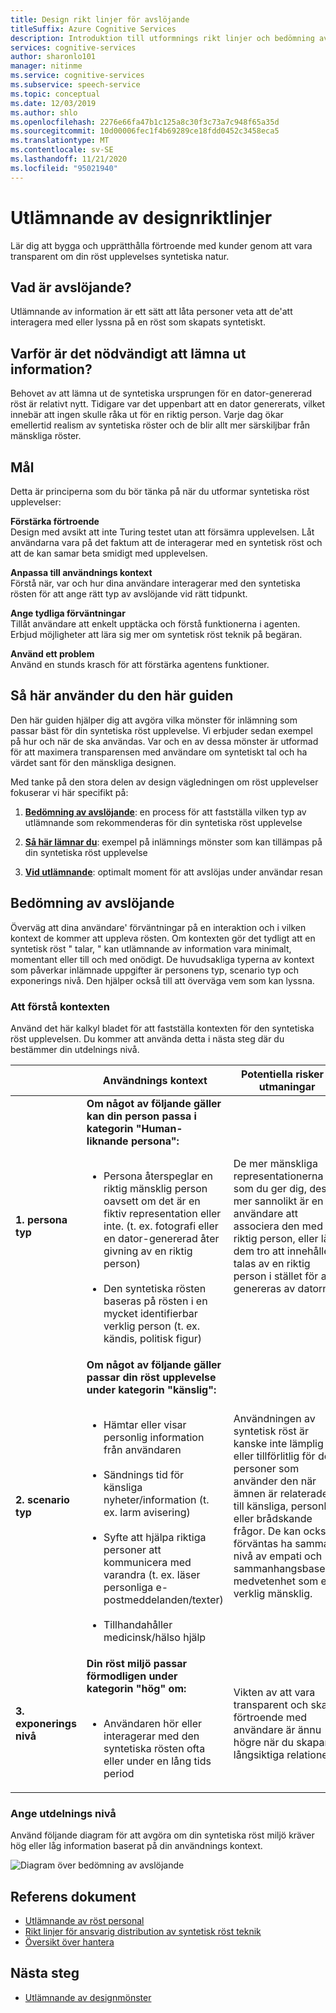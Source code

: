 ```yaml
---
title: Design rikt linjer för avslöjande
titleSuffix: Azure Cognitive Services
description: Introduktion till utformnings rikt linjer och bedömning av utdelnings nivå.
services: cognitive-services
author: sharonlo101
manager: nitinme
ms.service: cognitive-services
ms.subservice: speech-service
ms.topic: conceptual
ms.date: 12/03/2019
ms.author: shlo
ms.openlocfilehash: 2276e66fa47b1c125a8c30f3c73a7c948f65a35d
ms.sourcegitcommit: 10d00006fec1f4b69289ce18fdd0452c3458eca5
ms.translationtype: MT
ms.contentlocale: sv-SE
ms.lasthandoff: 11/21/2020
ms.locfileid: "95021940"
---
```

# <a name="disclosure-design-guidelines"></a>Utlämnande av designriktlinjer
Lär dig att bygga och upprätthålla förtroende med kunder genom att vara transparent om din röst upplevelses syntetiska natur.

## <a name="what-is-disclosure"></a>Vad är avslöjande?

Utlämnande av information är ett sätt att låta personer veta att de&#39;att interagera med eller lyssna på en röst som skapats syntetiskt.

## <a name="why-is-disclosure-necessary"></a>Varför är det nödvändigt att lämna ut information?

Behovet av att lämna ut de syntetiska ursprungen för en dator-genererad röst är relativt nytt. Tidigare var det uppenbart att en dator genererats, vilket innebär att ingen skulle råka ut för en riktig person. Varje dag ökar emellertid realism av syntetiska röster och de blir allt mer särskiljbar från mänskliga röster.

## <a name="goals"></a>Mål
Detta är principerna som du bör tänka på när du utformar syntetiska röst upplevelser:

**Förstärka förtroende**
<br>Design med avsikt att inte Turing testet utan att försämra upplevelsen. Låt användarna vara på det faktum att de interagerar med en syntetisk röst och att de kan samar beta smidigt med upplevelsen.

**Anpassa till användnings kontext**
<br>Förstå när, var och hur dina användare interagerar med den syntetiska rösten för att ange rätt typ av avslöjande vid rätt tidpunkt.

**Ange tydliga förväntningar**
<br>Tillåt användare att enkelt upptäcka och förstå funktionerna i agenten. Erbjud möjligheter att lära sig mer om syntetisk röst teknik på begäran.

**Använd ett problem**
<br>Använd en stunds krasch för att förstärka agentens funktioner.

## <a name="how-to-use-this-guide"></a>Så här använder du den här guiden

Den här guiden hjälper dig att avgöra vilka mönster för inlämning som passar bäst för din syntetiska röst upplevelse. Vi erbjuder sedan exempel på hur och när de ska användas. Var och en av dessa mönster är utformad för att maximera transparensen med användare om syntetiskt tal och ha värdet sant för den mänskliga designen.

Med tanke på den stora delen av design vägledningen om röst upplevelser fokuserar vi här specifikt på:

1. [**Bedömning av avslöjande**](#disclosure-assessment): en process för att fastställa vilken typ av utlämnande som rekommenderas för din syntetiska röst upplevelse

2. [**Så här lämnar du**](concepts-disclosure-patterns.md): exempel på inlämnings mönster som kan tillämpas på din syntetiska röst upplevelse

3. [**Vid utlämnande**](concepts-disclosure-patterns.md#when-to-disclose): optimalt moment för att avslöjas under användar resan

## <a name="disclosure-assessment"></a>Bedömning av avslöjande
Överväg att dina användare&#39; förväntningar på en interaktion och i vilken kontext de kommer att uppleva rösten. Om kontexten gör det tydligt att en syntetisk röst &quot; talar, &quot; kan utlämnande av information vara minimalt, momentant eller till och med onödigt. De huvudsakliga typerna av kontext som påverkar inlämnade uppgifter är personens typ, scenario typ och exponerings nivå. Den hjälper också till att överväga vem som kan lyssna.

### <a name="understand-context"></a>Att förstå kontexten

Använd det här kalkyl bladet för att fastställa kontexten för den syntetiska röst upplevelsen. Du kommer att använda detta i nästa steg där du bestämmer din utdelnings nivå.

|                                    | Användnings kontext                                                                                                                                                                                                                                                                                                                                                       | Potentiella risker & utmaningar                                                                                                                                                                                                                                                                                                                                                                       |
|------------------------------------|-----------------------------------------------------------------------------------------------------------------------------------------------------------------------------------------------------------------------------------------------------------------------------------------------------------------------------------------------------------------------|-----------------------------------------------------------------------------------------------------------------------------------------------------------------------------------------------------------------------------------------------------------------------------------------------------------------------------------------------------------------------------------------------------|
| **1. persona typ**               | **Om något av följande gäller kan din person passa i kategorin "Human-liknande persona":**<br><br><ul><li> Persona återspeglar en riktig mänsklig person oavsett om det är en fiktiv representation eller inte. (t. ex. fotografi eller en dator-genererad åter givning av en riktig person)<br><br><li> Den syntetiska rösten baseras på rösten i en mycket identifierbar verklig person (t. ex. kändis, politisk figur) | De mer mänskliga representationerna som du ger dig, desto mer sannolikt är en användare att associera den med en riktig person, eller låta dem tro att innehållet talas av en riktig person i stället för att genereras av datorn. </ul>                                                                                                                                                                      |
| **2. scenario typ**            | **Om något av följande gäller passar din röst upplevelse under kategorin "känslig":**<br><br><ul><li> Hämtar eller visar personlig information från användaren <br><br> <li> Sändnings tid för känsliga nyheter/information (t. ex. larm avisering)<br><br><li> Syfte att hjälpa riktiga personer att kommunicera med varandra (t. ex. läser personliga e-postmeddelanden/texter)<br><br> <li> Tillhandahåller medicinsk/hälso hjälp </ul>            | Användningen av syntetisk röst är kanske inte lämplig eller tillförlitlig för de personer som använder den när ämnen är relaterade till känsliga, personliga eller brådskande frågor. De kan också förväntas ha samma nivå av empati och sammanhangsbaserad medvetenhet som en verklig mänsklig. |
| **3. exponerings nivå** |**Din röst miljö passar förmodligen under kategorin "hög" om:** <br><br><ul><li>Användaren hör eller interagerar med den syntetiska rösten ofta eller under en lång tids period </ul>                                                                                                                                                                             | Vikten av att vara transparent och skapa förtroende med användare är ännu högre när du skapar långsiktiga relationer.                                                                                                                                                                                                                                                                      |

### <a name="determine-disclosure-level"></a>Ange utdelnings nivå

Använd följande diagram för att avgöra om din syntetiska röst miljö kräver hög eller låg information baserat på din användnings kontext.

  ![Diagram över bedömning av avslöjande](media/responsible-ai/disclosure-guidelines/flowchart.png)

## <a name="reference-docs"></a>Referens dokument

* [Utlämnande av röst personal](/legal/cognitive-services/speech-service/disclosure-voice-talent)
* [Rikt linjer för ansvarig distribution av syntetisk röst teknik](concepts-guidelines-responsible-deployment-synthetic.md)
* [Översikt över hantera](concepts-gating-overview.md)

## <a name="next-steps"></a>Nästa steg

* [Utlämnande av designmönster](concepts-disclosure-patterns.md)